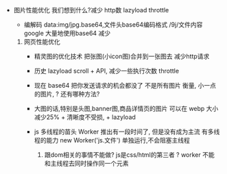 - 图片性能优化 我们想到什么?减少 http数 lazyload throttle
    - 编解码
    data:img/jpg.base64,文件头base64编码格式 /9j/文件内容
    google 大量地使用base64 减少

    1. 网页性能优化
        - 精灵图的优化技术 把张图(小icon图)合并到一张图去
          减少http请求
        - 历史 lazyload scroll + API, 减少一些执行次数 throttle
        - 现在 base64 把你发送请求的机会都没了 不是所有图片
          衡量, 小一点的图片,
          ? 还有哪种方法?
        - 大图的话,特别是头图,banner图,商品详情页的图片
          可以在 webp 大小减少25% + 清晰度不受损, + lazyload
        
        - js 多线程的苗头 Worker 推出有一段时间了, 但是没有成为主流
            有多线程的能力
            new Worker('js.文件') 单独运行,不会阻塞主线程
            1. 跟dom相关的事情不能做?
            js是css/html的第三者 ?
            worker 不能和主线程去同时操作同一个元素